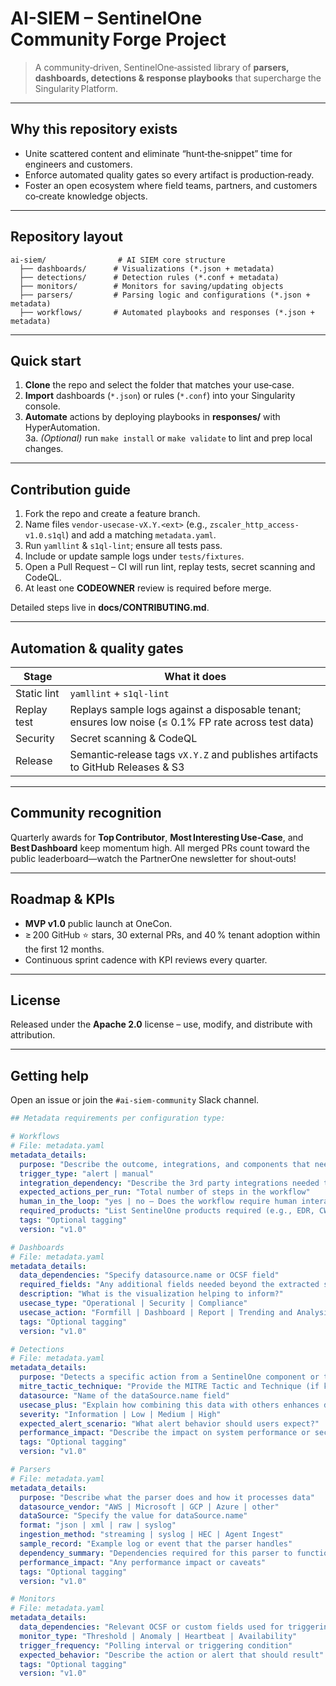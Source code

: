 # AI-SIEM – SentinelOne Community Forge Project 

> A community‑driven, SentinelOne‑assisted library of **parsers, dashboards, detections & response playbooks** that supercharge the Singularity Platform.

---

## Why this repository exists  
* Unite scattered content and eliminate “hunt‑the‑snippet” time for engineers and customers.  
* Enforce automated quality gates so every artifact is production‑ready.  
* Foster an open ecosystem where field teams, partners, and customers co‑create knowledge objects.

---

## Repository layout
```
ai-siem/                # AI SIEM core structure
  ├── dashboards/      # Visualizations (*.json + metadata)
  ├── detections/      # Detection rules (*.conf + metadata)
  ├── monitors/        # Monitors for saving/updating objects 
  ├── parsers/         # Parsing logic and configurations (*.json + metadata)
  ├── workflows/       # Automated playbooks and responses (*.json + metadata)
```

---

## Quick start
1. **Clone** the repo and select the folder that matches your use‑case.  
2. **Import** dashboards (`*.json`) or rules (`*.conf`) into your Singularity console.  
3. **Automate** actions by deploying playbooks in **responses/** with HyperAutomation.  
3a. *(Optional)* run `make install` or `make validate` to lint and prep local changes.


---

## Contribution guide
1. Fork the repo and create a feature branch.  
2. Name files `vendor-usecase-vX.Y.<ext>` (e.g., `zscaler_http_access-v1.0.s1ql`) and add a matching `metadata.yaml`.  
3. Run `yamllint` & `s1ql-lint`; ensure all tests pass.  
4. Include or update sample logs under `tests/fixtures`.  
5. Open a Pull Request – CI will run lint, replay tests, secret scanning and CodeQL.  
6. At least one **CODEOWNER** review is required before merge.

Detailed steps live in **docs/CONTRIBUTING.md**.

---

## Automation & quality gates
| Stage        | What it does                                                                        |
|--------------|-------------------------------------------------------------------------------------|
| Static lint  | `yamllint` + `s1ql‑lint`                                                            |
| Replay test  | Replays sample logs against a disposable tenant; ensures low noise (≤ 0.1% FP rate across test data) |
| Security     | Secret scanning & CodeQL                                                            |
| Release      | Semantic‑release tags `vX.Y.Z` and publishes artifacts to GitHub Releases & S3      |

---

## Community recognition
Quarterly awards for **Top Contributor**, **Most Interesting Use‑Case**, and **Best Dashboard** keep momentum high. All merged PRs count toward the public leaderboard—watch the PartnerOne newsletter for shout‑outs!

---

## Roadmap & KPIs
* **MVP v1.0** public launch at OneCon.  
* ≥ 200 GitHub ⭐ stars, 30 external PRs, and 40 % tenant adoption within the first 12 months.  
* Continuous sprint cadence with KPI reviews every quarter.

---

## License
Released under the **Apache 2.0** license – use, modify, and distribute with attribution.

---

## Getting help
Open an issue or join the `#ai-siem-community` Slack channel. 


```yaml
## Metadata requirements per configuration type:

# Workflows
# File: metadata.yaml
metadata_details:
  purpose: "Describe the outcome, integrations, and components that need to be preconfigured"
  trigger_type: "alert | manual"
  integration_dependency: "Describe the 3rd party integrations needed to run this activity. Mention if licensing or additional features are required."
  expected_actions_per_run: "Total number of steps in the workflow"
  human_in_the_loop: "yes | no – Does the workflow require human interaction?"
  required_products: "List SentinelOne products required (e.g., EDR, CWS, CNS, Vulnerability Management)"
  tags: "Optional tagging"
  version: "v1.0"

# Dashboards
# File: metadata.yaml
metadata_details:
  data_dependencies: "Specify datasource.name or OCSF field"
  required_fields: "Any additional fields needed beyond the extracted set"
  description: "What is the visualization helping to inform?"
  usecase_type: "Operational | Security | Compliance"
  usecase_action: "Formfill | Dashboard | Report | Trending and Analysis"
  tags: "Optional tagging"
  version: "v1.0"

# Detections
# File: metadata.yaml
metadata_details:
  purpose: "Detects a specific action from a SentinelOne component or third-party integration"
  mitre_tactic_technique: "Provide the MITRE Tactic and Technique (if known)"
  datasource: "Name of the dataSource.name field"
  usecase_plus: "Explain how combining this data with others enhances detection"
  severity: "Information | Low | Medium | High"
  expected_alert_scenario: "What alert behavior should users expect?"
  performance_impact: "Describe the impact on system performance or security operations"
  tags: "Optional tagging"
  version: "v1.0"

# Parsers
# File: metadata.yaml
metadata_details:
  purpose: "Describe what the parser does and how it processes data"
  datasource_vendor: "AWS | Microsoft | GCP | Azure | other"
  dataSource: "Specify the value for dataSource.name"
  format: "json | xml | raw | syslog"
  ingestion_method: "streaming | syslog | HEC | Agent Ingest"
  sample_record: "Example log or event that the parser handles"
  dependency_summary: "Dependencies required for this parser to function properly"
  performance_impact: "Any performance impact or caveats"
  tags: "Optional tagging"
  version: "v1.0"

# Monitors
# File: metadata.yaml
metadata_details:
  data_dependencies: "Relevant OCSF or custom fields used for triggering"
  monitor_type: "Threshold | Anomaly | Heartbeat | Availability"
  trigger_frequency: "Polling interval or triggering condition"
  expected_behavior: "Describe the action or alert that should result"
  tags: "Optional tagging"
  version: "v1.0"
```
